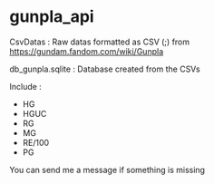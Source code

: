 # gunpla_api

CsvDatas : Raw datas formatted as CSV (;) from https://gundam.fandom.com/wiki/Gunpla

db_gunpla.sqlite : Database created from the CSVs

Include :
- HG
- HGUC
- RG
- MG
- RE/100
- PG


You can send me a message if something is missing